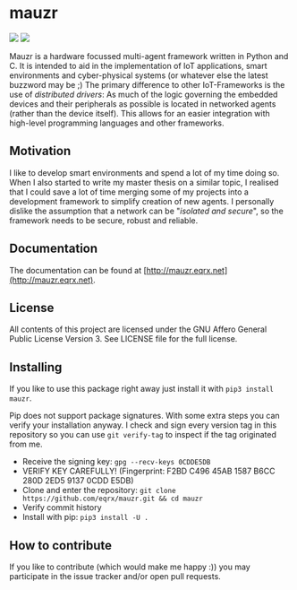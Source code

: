 mauzr
=====

![](https://img.shields.io/travis/eqrx/mauzr.svg)
![](https://img.shields.io/codeclimate/maintainability/eqrx/mauzr.svg)

Mauzr is a hardware focussed multi-agent framework written in Python and C.
It is intended to aid in the implementation of IoT applications, smart environments
and cyber-physical systems (or whatever else the latest buzzword may be ;)
The primary difference to other IoT-Frameworks is the use of *distributed drivers*:
As much of the logic governing the embedded devices and their peripherals as
possible is located in networked agents (rather than the device itself).
This allows for an easier integration with high-level  programming languages
and other frameworks.

Motivation
----------
I like to develop smart environments and spend a lot of my time doing so.
When I also started to write my master thesis on a similar topic, I realised
that I could save a lot of time merging some of my projects into a development
framework to simplify creation of new agents.
I personally dislike the assumption that a network can be "*isolated and
secure*", so the framework needs to be secure, robust and reliable.

Documentation
-------------

The documentation can be found at
[http://mauzr.eqrx.net](http://mauzr.eqrx.net).

License
-------

All contents of this project are licensed under the
GNU Affero General Public License Version 3. See LICENSE file for the full
license.

Installing
----------

If you like to use this package right away just install it with
`pip3 install mauzr`.

Pip does not support package signatures. With some extra steps you can verify
your installation anyway. I check and sign every version tag in this repository
so you can use `git verify-tag` to inspect if the tag originated from me.

- Receive the signing key:
  `gpg --recv-keys 0CDDE5DB`
- VERIFY KEY CAREFULLY!
  (Fingerprint: F2BD C496 45AB 1587 B6CC 280D 2ED5 9137 0CDD E5DB)
- Clone and enter the repository:
  `git clone https://github.com/eqrx/mauzr.git && cd mauzr`
- Verify commit history
- Install with pip:
  `pip3 install -U .`

How to contribute
-----------------

If you like to contribute (which would make me happy :)) you may participate
in the issue tracker and/or open pull requests.
